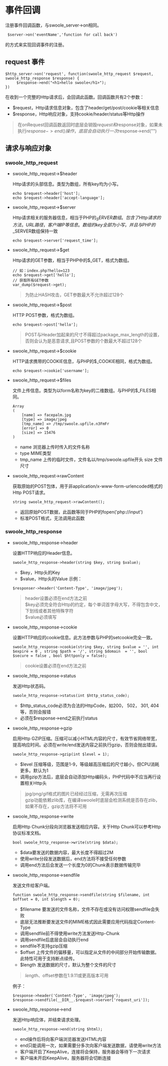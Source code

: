 # 事件回调
注册事件回调函数，与swoole_server->on相同。

```
 $server->on('eventName','function for call back')
```
的方式来实现回调事件的注册。

## request 事件
```
$http_server->on('request', function(swoole_http_request $request, swoole_http_response $response) {
     $response->end("<h1>hello swoole</h1>");
})
```
在收到一个完整的Http请求后，会回调此函数。回调函数共有2个参数：

   - $request，Http请求信息对象，包含了header/get/post/cookie等相关信息
   - $response，Http响应对象，支持cookie/header/status等Http操作
> 在onRequest回调函数返回时底层会销毁$request和$response对象，如果未执行$response->end()操作，底层会自动执行一次$response->end("")

## 请求与响应对象
### swoole_http_request 
 - swoole_http_request->$header 
 
    Http请求的头部信息。类型为数组，所有key均为小写。
    ```
    echo $request->header['host'];
    echo $request->header['accept-language'];
    ```
 - swoole_http_request->$server 
 
    Http请求相关的服务器信息，相当于PHP的$_SERVER数组。包含了Http请求的方法，URL路径，客户端IP等信息。数组的key全部为小写，并且与PHP的$_SERVER数组保持一致
    ```
    echo $request->server['request_time'];
    ```
 - swoole_http_request->$get 
 
    Http请求的GET参数，相当于PHP中的$_GET，格式为数组。
    ```
    // 如：index.php?hello=123
    echo $request->get['hello'];
    // 获取所有GET参数
    var_dump($request->get);
    ```
    > 为防止HASH攻击，GET参数最大不允许超过128个
  
 - swoole_http_request->$post 
 
    HTTP POST参数，格式为数组。
    ```
    echo $request->post['hello'];
    ```
    > POST与Header加起来的尺寸不得超过package_max_length的设置，否则会认为是恶意请求,且POST参数的个数最大不超过128个
    
 - swoole_http_request->$cookie 
 
    HTTP请求携带的COOKIE信息，与PHP的$_COOKIE相同，格式为数组。
    ```
    echo $request->cookie['username'];
    ```
    
 - swoole_http_request->$files 
 
    文件上传信息。类型为以form名称为key的二维数组。与PHP的$_FILES相同。
    ```
    Array
    (
        [name] => facepalm.jpg
        [type] => image/jpeg
        [tmp_name] => /tmp/swoole.upfile.n3FmFr
        [error] => 0
        [size] => 15476
    )
    ```
    
    - name 浏览器上传时传入的文件名称
    - type MIME类型
    - tmp_name 上传的临时文件，文件名以/tmp/swoole.upfile开头
    size 文件尺寸
 - swoole_http_request->rawContent 
    
   获取原始的POST包体，用于非application/x-www-form-urlencoded格式的Http POST请求。
   ```
   string swoole_http_request->rawContent();
   ``` 
   - 返回原始POST数据，此函数等同于PHP的fopen('php://input')
   - 标准POST格式，无法调用此函数
   
    
### swoole_http_response 
 - swoole_http_response->header 
   
   设置HTTP响应的Header信息。
   ```
   swoole_http_response->header(string $key, string $value);
   ```
   - $key，Http头的Key
   - $value，Http头的Value
   示例：
   ```
   $responser->header('Content-Type', 'image/jpeg');
   ``` 
    
    >header设置必须在end方法之前</br>
    $key必须完全符合Http的约定，每个单词首字母大写，不得包含中文，下划线或者其他特殊字符</br>
    $value必须填写
 - swoole_http_response->cookie 
   
   设置HTTP响应的cookie信息。此方法参数与PHP的setcookie完全一致。
   ```
   swoole_http_response->cookie(string $key, string $value = '', int $expire = 0 , string $path = '/', string $domain  = '', bool $secure = false , bool $httponly = false);
   ```
   > cookie设置必须在end方法之前
    
 - swoole_http_response->status 
  
   发送Http状态码。
   ```
   swoole_http_response->status(int $http_status_code);
   ```
   - $http_status_code必须为合法的HttpCode，如200， 502， 301, 404等，否则会报错
   - 必须在$response->end之前执行status
  
 - swoole_http_response->gzip 

   启用Http GZIP压缩。压缩可以减小HTML内容的尺寸，有效节省网络带宽，提高响应时间。必须在write/end发送内容之前执行gzip，否则会抛出错误。
   ```
   swoole_http_response->gzip(int $level = 1);
   ```
  
   - $level 压缩等级，范围是1-9，等级越高压缩后的尺寸越小，但CPU消耗更多。默认为1
   - 调用gzip方法后，底层会自动添加Http编码头，PHP代码中不应当再行设置相关Http头
   > jpg/png/gif格式的图片已经经过压缩，无需再次压缩<br/>
  gzip功能依赖zlib库，在编译swoole时底层会检测系统是否存在zlib，如果不存在，gzip方法将不可用
  
 - swoole_http_response->write 
 
   启用Http Chunk分段向浏览器发送相应内容。关于Http Chunk可以参考Http协议标准文档。
   ```
   bool swoole_http_response->write(string $data);
   ```
   - $data要发送的数据内容，最大长度不得超过2M
   - 使用write分段发送数据后，end方法将不接受任何参数
   - 调用end方法后会发送一个长度为0的Chunk表示数据传输完毕
   
 - swoole_http_response->sendfile   
   
   发送文件给客户端。
   ```
   function swoole_http_response->sendfile(string $filename, int $offset = 0, int $length = 0);
   ```
   
   - $filename 要发送的文件名称，文件不存在或没有访问权限sendfile会失败
   - 底层无法推断要发送文件的MIME格式因此需要应用代码指定Content-Type
   - 调用sendfile前不得使用write方法发送Http-Chunk
   - 调用sendfile后底层会自动执行end
   - sendfile不支持gzip压缩
   - $offset 上传文件的偏移量，可以指定从文件的中间部分开始传输数据。此特性可用于支持断点续传。
   - $length 发送数据的尺寸，默认为整个文件的尺寸
   > $length、$offset参数在1.9.11或更高版本可用
   
   例子：
   ```
   $response->header('Content-Type', 'image/jpeg');
   $response->sendfile(__DIR__.$request->server['request_uri']);
   ```
 - swoole_http_response->end 
    
   发送Http响应体，并结束请求处理。
   ```
   swoole_http_response->end(string $html);
   ```
   
   - end操作后将向客户端浏览器发送HTML内容
   - end只能调用一次，如果需要分多次向客户端发送数据，请使用write方法
   - 客户端开启了KeepAlive，连接将会保持，服务器会等待下一次请求
   - 客户端未开启KeepAlive，服务器将会切断连接

  
<script>
    var _hmt = _hmt || [];
    (function() {
        var hm = document.createElement("script");
        hm.src = "https://hm.baidu.com/hm.js?4c8d895ff3b25bddb6fa4185c8651cc3";
        var s = document.getElementsByTagName("script")[0];
        s.parentNode.insertBefore(hm, s);
    })();
</script>     

